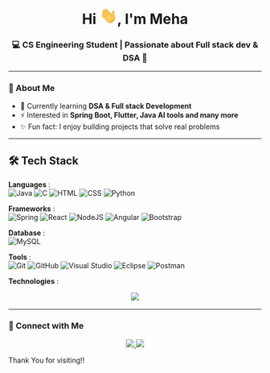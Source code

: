 <h1 align="center">Hi <img src="https://raw.githubusercontent.com/ABSphreak/ABSphreak/master/gifs/Hi.gif" alt="Waving hand" width="35px">, I'm Meha</h1>

<h3 align="center">💻 CS Engineering Student | Passionate about Full stack dev & DSA 🚀</h3>

---

### 🌟 About Me  
- 🌱 Currently learning **DSA & Full stack Development**  
- ⚡ Interested in **Spring Boot, Flutter, Java AI tools and many more**   
- ✨ Fun fact: I enjoy building projects that solve real problems  

---


## 🛠️ Tech Stack  

**Languages** :  
![Java](https://skillicons.dev/icons?i=java)  ![C](https://skillicons.dev/icons?i=c)  ![HTML](https://skillicons.dev/icons?i=html)  ![CSS](https://skillicons.dev/icons?i=css)  ![Python](https://skillicons.dev/icons?i=py)  

**Frameworks** :  
![Spring](https://skillicons.dev/icons?i=spring)  ![React](https://skillicons.dev/icons?i=react)  ![NodeJS](https://skillicons.dev/icons?i=nodejs)  ![Angular](https://skillicons.dev/icons?i=angular)  ![Bootstrap](https://skillicons.dev/icons?i=bootstrap)  

**Database** :  
![MySQL](https://skillicons.dev/icons?i=mysql)  

**Tools** :  
![Git](https://skillicons.dev/icons?i=git)  ![GitHub](https://skillicons.dev/icons?i=github)  ![Visual Studio](https://skillicons.dev/icons?i=visualstudio)  ![Eclipse](https://skillicons.dev/icons?i=eclipse)  ![Postman](https://skillicons.dev/icons?i=postman)  

**Technologies** :  
<p align="center">
  <img src="https://readme-typing-svg.herokuapp.com?size=22&duration=4000&color=00C2FF&vCenter=true&lines=💻+Backend+Developer;🌐+Full+Stack+Enthusiast;📱+web+App+Developer" />
</p>  

---

### 🔗 Connect with Me  

<p align="center">
  <a href="https://www.linkedin.com/in/meha-b-n-a50ab625b" target="_blank">
    <img src="https://img.shields.io/badge/LinkedIn-0A66C2?style=for-the-badge&logo=linkedin&logoColor=white"/>
  </a>
  <a href="mailto:mehabakilana@gmail.com">
    <img src="https://img.shields.io/badge/Gmail-D14836?style=for-the-badge&logo=gmail&logoColor=white"/>
  </a>
<!--   <a href="https://your-portfolio-link.com" target="_blank">
    <img src="https://img.shields.io/badge/Portfolio-000000?style=for-the-badge&logo=web&logoColor=white"/>
  </a> -->
</p>
  
Thank You for visiting!!
